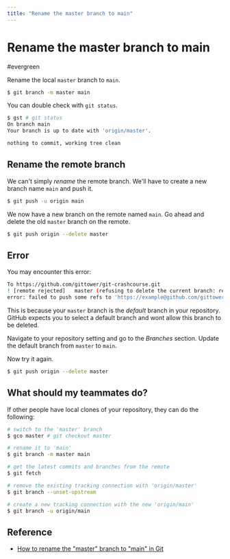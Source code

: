 ```yaml
---
title: "Rename the master branch to main"
---
```


# Rename the master branch to main
#evergreen

Rename the local `master` branch to `main`.
```sh
$ git branch -m master main
```

You can double check with `git status`.
```sh
$ gst # git status
On branch main
Your branch is up to date with 'origin/master'.

nothing to commit, working tree clean
```

## Rename the remote branch

We can't simply _rename_ the remote branch. We'll have to create a new branch name `main` and push it.

```sh
$ git push -u origin main
```

We now have a new branch on the remote named `main`. Go ahead and delete the old `master` branch on the remote.

```sh
$ git push origin --delete master
```

## Error
You may encounter this error:
```sh
To https://github.com/gittower/git-crashcourse.git
! [remote rejected]   master (refusing to delete the current branch: refs/heads/master)
error: failed to push some refs to 'https://example@github.com/gittower/git-crashcourse.git'
```

This is because your `master` branch is the _default_ branch in your repository. GitHub expects you to select a default branch and wont allow this branch to be deleted.

Navigate to your repository setting and go to the _Branches_ section. Update the default branch from `master` to `main`.

Now try it again.

```sh
$ git push origin --delete master
```

## What should my teammates do?

If other people have local clones of your repository, they can do the following:

```sh
# switch to the 'master' branch
$ gco master # git checkout master 

# rename it to 'main'
$ git branch -m master main

# get the latest commits and branches from the remote
$ git fetch

# remove the existing tracking connection with 'origin/master'
$ git branch --unset-upstream

# create a new tracking connection with the new 'origin/main'
$ git branch -u origin/main
```


## Reference
- [How to rename the "master" branch to "main" in Git](https://www.git-tower.com/learn/git/faq/git-rename-master-to-main)


